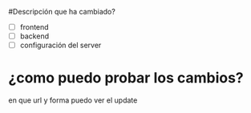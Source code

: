 #Descripción 
que ha cambiado?

- [ ] frontend
- [ ] backend
- [ ] configuración del server

# ¿como puedo probar los cambios?

en que url y forma puedo ver el update
